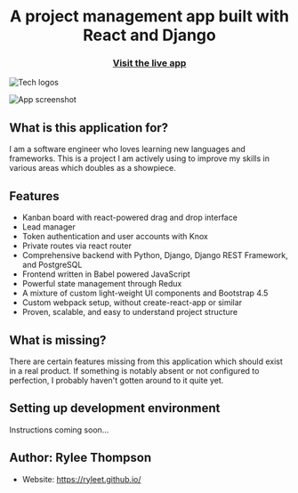 <h1 align="center">A project management app built with React and Django</h1>

<h3 align="center">
  <a href="https://ryleet-app2.herokuapp.com/">Visit the live app</a>
</h3>

![Tech logos](https://i.imgur.com/eQIeG7c.png)

![App screenshot](https://i.imgur.com/AOoAeLf.png)

## What is this application for?

I am a software engineer who loves learning new languages and frameworks. This is a project I am actively using to improve my skills in various areas which doubles as a showpiece.

## Features

- Kanban board with react-powered drag and drop interface
- Lead manager
- Token authentication and user accounts with Knox
- Private routes via react router
- Comprehensive backend with Python, Django, Django REST Framework, and PostgreSQL
- Frontend written in Babel powered JavaScript
- Powerful state management through Redux
- A mixture of custom light-weight UI components and Bootstrap 4.5
- Custom webpack setup, without create-react-app or similar
- Proven, scalable, and easy to understand project structure

## What is missing?

There are certain features missing from this application which should exist in a real product. If something is notably absent or not configured to perfection, I probably haven't gotten around to it quite yet.

## Setting up development environment

Instructions coming soon...

## Author: Rylee Thompson

- Website: https://ryleet.github.io/
